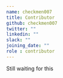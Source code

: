 ```yaml
---
name: checkmen007
title: Contributor
github: checkmen007
twitter: ""
linkedin: ""
slack: ""
joining_date: ""
role : contributor
---
```


Still waiting for this
